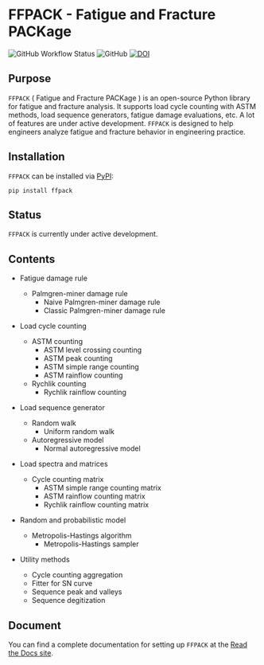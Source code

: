 # FFPACK - Fatigue and Fracture PACKage

![GitHub Workflow Status](https://img.shields.io/github/actions/workflow/status/dpzhuX/ffpack/python-package.yml?branch=main)
![GitHub](https://img.shields.io/github/license/dpzhuX/ffpack)
[![DOI](https://zenodo.org/badge/575208693.svg)](https://zenodo.org/badge/latestdoi/575208693)

## Purpose
`FFPACK` ( Fatigue and Fracture PACKage ) is an open-source Python library for fatigue and fracture analysis. It supports load cycle counting with ASTM methods, load sequence generators, fatigue damage evaluations, etc. A lot of features are under active development. `FFPACK` is designed to help engineers analyze fatigue and fracture behavior in engineering practice.

## Installation

`FFPACK` can be installed via [PyPI](https://pypi.org/project/ffpack/):

```
pip install ffpack
```

## Status

`FFPACK` is currently under active development. 

## Contents

* Fatigue damage rule
    * Palmgren-miner damage rule
        * Naive Palmgren-miner damage rule
        * Classic Palmgren-miner damage rule

* Load cycle counting
    * ASTM counting
        * ASTM level crossing counting
        * ASTM peak counting
        * ASTM simple range counting
        * ASTM rainflow counting
    * Rychlik counting
        * Rychlik rainflow counting

* Load sequence generator
    * Random walk
        * Uniform random walk
    * Autoregressive model
        * Normal autoregressive model

* Load spectra and matrices
    * Cycle counting matrix
        * ASTM simple range counting matrix
        * ASTM rainflow counting matrix
        * Rychlik rainflow counting matrix

* Random and probabilistic model
    * Metropolis-Hastings algorithm
        * Metropolis-Hastings sampler

* Utility methods
    * Cycle counting aggregation
    * Fitter for SN curve
    * Sequence peak and valleys
    * Sequence degitization

## Document

You can find a complete documentation for setting up `FFPACK` at the [Read the Docs site](https://ffpack.readthedocs.io/en/latest/).
